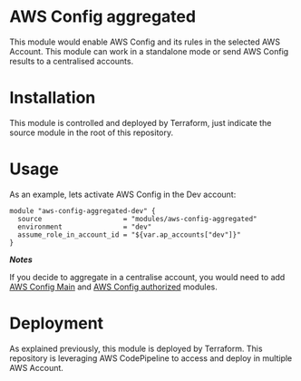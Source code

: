 # AWS Config aggregated

This module would enable AWS Config and its rules in the selected AWS Account. This module can work in a standalone mode or send AWS Config results to a centralised accounts.

# Installation

This module is controlled and deployed by Terraform, just indicate the source module in the root of this repository.

# Usage

As an example, lets activate AWS Config in the Dev account:

```hcl
module "aws-config-aggregated-dev" {
  source                    = "modules/aws-config-aggregated"
  environment               = "dev"
  assume_role_in_account_id = "${var.ap_accounts["dev"]}"
}
```

***Notes***

If you decide to aggregate in a centralise account, you would need to add [AWS Config Main](../aws-config-main) and [AWS Config authorized](../aws-config-authorized) modules.

# Deployment

As explained previously, this module is deployed by Terraform. This repository is leveraging AWS CodePipeline to access and deploy in multiple AWS Account.
